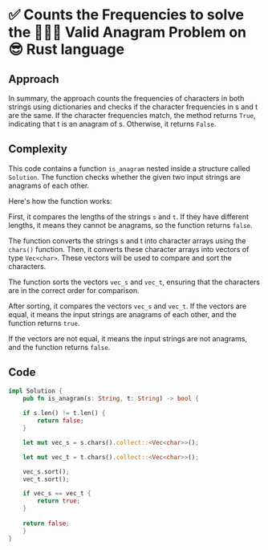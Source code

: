 # ✅ Counts the Frequencies to solve the 🧑🏻‍💻 Valid Anagram Problem on 😎 Rust language

## Approach
<!-- Describe your approach to solving the problem. -->
In summary, the approach counts the frequencies of characters in both strings using dictionaries and checks if the character frequencies in s and t are the same. If the character frequencies match, the method returns `True`, indicating that t is an anagram of s. Otherwise, it returns `False`.

## Complexity

This code contains a function `is_anagram` nested inside a structure called `Solution`. The function checks whether the given two input strings are anagrams of each other.

Here's how the function works:

First, it compares the lengths of the strings `s` and `t`. If they have different lengths, it means they cannot be anagrams, so the function returns `false`.

The function converts the strings s and t into character arrays using the `chars()` function. Then, it converts these character arrays into vectors of type `Vec<char>`. These vectors will be used to compare and sort the characters.

The function sorts the vectors `vec_s` and `vec_t`, ensuring that the characters are in the correct order for comparison.

After sorting, it compares the vectors `vec_s` and `vec_t`. If the vectors are equal, it means the input strings are anagrams of each other, and the function returns `true`.

If the vectors are not equal, it means the input strings are not anagrams, and the function returns `false`.

## Code

``` Rust
impl Solution {
    pub fn is_anagram(s: String, t: String) -> bool {
        
    if s.len() != t.len() {
        return false;
    }

    let mut vec_s = s.chars().collect::<Vec<char>>();

    let mut vec_t = t.chars().collect::<Vec<char>>();

    vec_s.sort();
    vec_t.sort();

    if vec_s == vec_t {
        return true;
    }
    
    return false;
    }
}
```